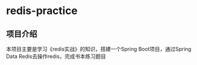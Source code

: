 # redis-practice
## 项目介绍
本项目主要是学习《redis实战》的知识，搭建一个Spring Boot项目，通过Spring Data Redis去操作redis，完成书本练习题目


